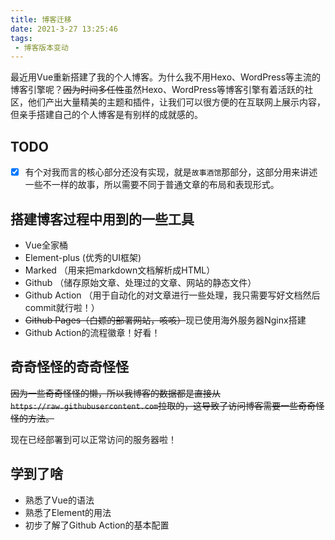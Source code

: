 ```yaml
---
title: 博客迁移
date: 2021-3-27 13:25:46
tags: 
 - 博客版本变动
---
```


最近用Vue重新搭建了我的个人博客。为什么我不用Hexo、WordPress等主流的博客引擎呢？~~因为时间多任性~~虽然Hexo、WordPress等博客引擎有着活跃的社区，他们产出大量精美的主题和插件，让我们可以很方便的在互联网上展示内容，但亲手搭建自己的个人博客是有别样的成就感的。

## TODO
- [x] 有个对我而言的核心部分还没有实现，就是`故事酒馆`那部分，这部分用来讲述一些不一样的故事，所以需要不同于普通文章的布局和表现形式。

## 搭建博客过程中用到的一些工具

+ Vue全家桶
+ Element-plus (优秀的UI框架)
+ Marked （用来把markdown文档解析成HTML）
+ Github  （储存原始文章、处理过的文章、网站的静态文件）
+ Github Action （用于自动化的对文章进行一些处理，我只需要写好文档然后commit就行啦！）
+ ~~Github Pages（白嫖的部署网站，咳咳）~~现已使用海外服务器Nginx搭建
+ Github Action的流程徽章！好看！
## 奇奇怪怪的奇奇怪怪

~~因为一些奇奇怪怪的懒，所以我博客的数据都是直接从`https://raw.githubusercontent.com`拉取的，这导致了访问博客需要一些奇奇怪怪的方法。~~

现在已经部署到可以正常访问的服务器啦！

## 学到了啥

- 熟悉了Vue的语法
- 熟悉了Element的用法
- 初步了解了Github Action的基本配置